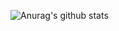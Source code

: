 ![Anurag's github stats](https://github-readme-stats.vercel.app/api?username=tetiross&count_private=true&show_icons=true&theme=react&&hide=stars&hide_title=true&hide_rank=true)
